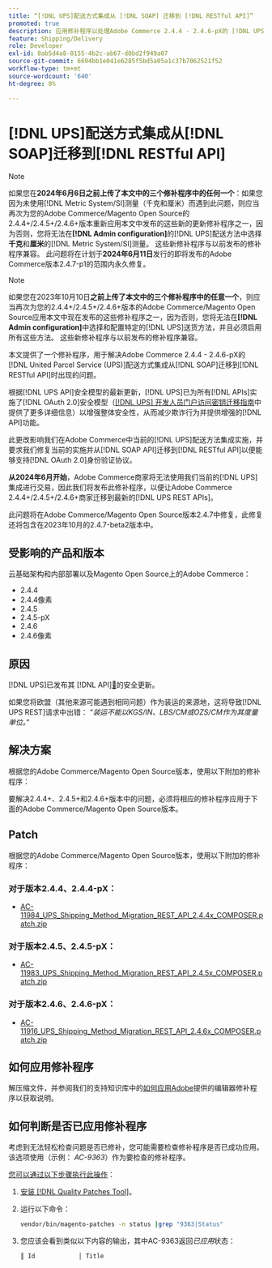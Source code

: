 ```yaml
---
title: “[!DNL UPS]配送方式集成从 [!DNL SOAP] 迁移到 [!DNL RESTful API]”
promoted: true
description: 应用修补程序以处理Adobe Commerce 2.4.4 - 2.4.6-pX的 [!DNL UPS] 送货方法集成从 [!DNL SOAP] 迁移到 [!DNL RESTful API] 的问题。
feature: Shipping/Delivery
role: Developer
exl-id: 8ab5d4a8-0155-4b2c-ab67-d0bd2f949a07
source-git-commit: 6694bb1e041e6285f5bd5a05a1c37b7062521f52
workflow-type: tm+mt
source-wordcount: '640'
ht-degree: 0%

---
```


# [!DNL UPS]配送方式集成从[!DNL SOAP]迁移到[!DNL RESTful API]

>[!NOTE]
>
>如果您在&#x200B;**2024年6月6日之前上传了本文中的三个修补程序中的任何一个**：如果您因为未使用[!DNL Metric System/SI]测量（千克和厘米）而遇到此问题，则应当再次为您的Adobe Commerce/Magento Open Source的2.4.4+/2.4.5+/2.4.6+版本重新应用本文中发布的这些新的更新修补程序之一，因为否则，您将无法在&#x200B;**[!DNL Admin configuration]**&#x200B;的[!DNL UPS]配送方法中选择&#x200B;**千克**&#x200B;和&#x200B;**厘米**&#x200B;的[!DNL Metric System/SI]测量。 这些新修补程序与以前发布的修补程序兼容。 此问题将在计划于&#x200B;**2024年6月11日**&#x200B;发行的即将发布的Adobe Commerce版本2.4.7-p1的范围内永久修复。

>[!NOTE]
>
>如果您在2023年10月10日&#x200B;**之前上传了本文中的三个修补程序中的任意一个**，则应当再次为您的2.4.4+/2.4.5+/2.4.6+版本的Adobe Commerce/Magento Open Source应用本文中现在发布的这些修补程序之一，因为否则，您将无法在&#x200B;**[!DNL Admin configuration]**&#x200B;中选择和配置特定的[!DNL UPS]送货方法，并且必须启用所有这些方法。 这些新修补程序与以前发布的修补程序兼容。

本文提供了一个修补程序，用于解决Adobe Commerce 2.4.4 - 2.4.6-pX的[!DNL United Parcel Service (UPS)]配送方式集成从[!DNL SOAP]迁移到[!DNL RESTful API]时出现的问题。

根据[!DNL UPS API]安全模型的最新更新，[!DNL UPS]已为所有[!DNL APIs]实施了[!DNL OAuth 2.0]安全模型（[[!DNL UPS] 开发人员门户访问密钥迁移指南](https://developer.ups.com/oauth-developer-guide?loc=en_US&amp;sp_rid=NTA5MzQ1OTE2NjEyS0&amp;sp_mid=72989914)中提供了更多详细信息）以增强整体安全性，从而减少欺诈行为并提供增强的[!DNL API]功能。

此更改影响我们在Adobe Commerce中当前的[!DNL UPS]配送方法集成实施，并要求我们修复当前的实施并从[!DNL SOAP API]迁移到[!DNL RESTful API]以便能够支持[!DNL OAuth 2.0]身份验证协议。

**从2024年6月开始**，Adobe Commerce商家将无法使用我们当前的[!DNL UPS]集成进行交易，因此我们将发布此修补程序，以便让Adobe Commerce 2.4.4+/2.4.5+/2.4.6+商家迁移到最新的[!DNL UPS REST APIs]。

此问题将在Adobe Commerce/Magento Open Source版本2.4.7中修复，此修复还将包含在2023年10月的2.4.7-beta2版本中。

## 受影响的产品和版本

云基础架构和内部部署以及Magento Open Source上的Adobe Commerce：

* 2.4.4
* 2.4.4像素
* 2.4.5
* 2.4.5-pX
* 2.4.6
* 2.4.6像素

## 原因

[!DNL UPS]已发布其 [!DNL API][&#128279;](https://developer.ups.com/oauth-developer-guide?loc=en_US&amp;sp_rid=NTA5MzQ1OTE2NjEyS0&amp;sp_mid=72989914)的安全更新。

如果您将欧盟（其他来源可能遇到相同问题）作为装运的来源地，这将导致[!DNL UPS REST]请求中出错：
“*装运不能以KGS/IN、LBS/CM或OZS/CM作为其度量单位。*”

## 解决方案

根据您的Adobe Commerce/Magento Open Source版本，使用以下附加的修补程序：

要解决2.4.4+、2.4.5+和2.4.6+版本中的问题，必须将相应的修补程序应用于下面的Adobe Commerce/Magento Open Source版本。

## Patch

根据您的Adobe Commerce/Magento Open Source版本，使用以下附加的修补程序：

### 对于版本2.4.4、2.4.4-pX：

* [AC-11984_UPS_Shipping_Method_Migration_REST_API_2.4.4x_COMPOSER.patch.zip](assets/AC-11984_UPS_Shipping_Method_Migration_REST_API_2.4.4x_COMPOSER.patch.zip)

### 对于版本2.4.5、2.4.5-pX：

* [AC-11983_UPS_Shipping_Method_Migration_REST_API_2.4.5x_COMPOSER.patch.zip](assets/AC-11983_UPS_Shipping_Method_Migration_REST_API_2.4.5x_COMPOSER.patch.zip)

### 对于版本2.4.6、2.4.6-pX：

* [AC-11916_UPS_Shipping_Method_Migration_REST_API_2.4.6x_COMPOSER.patch.zip](assets/AC-11916_UPS_Shipping_Method_Migration_REST_API_2.4.6x_COMPOSER.patch.zip)

## 如何应用修补程序

解压缩文件，并参阅我们的支持知识库中的[如何应用Adobe](https://experienceleague.adobe.com/docs/commerce-knowledge-base/kb/how-to/how-to-apply-a-composer-patch-provided-by-magento.html?lang=zh-Hans)提供的编辑器修补程序以获取说明。

## 如何判断是否已应用修补程序

考虑到无法轻松检查问题是否已修补，您可能需要检查修补程序是否已成功应用。 该选项使用（示例： *AC-9363*）作为要检查的修补程序。

<u>您可以通过以下步骤执行此操作</u>：

1. [安装 [!DNL Quality Patches Tool]](https://experienceleague.adobe.com/docs/commerce-operations/tools/quality-patches-tool/usage.html?lang=zh-Hans)。
1. 运行以下命令：

   ```bash
   vendor/bin/magento-patches -n status |grep "9363|Status"
   ```

1. 您应该会看到类似以下内容的输出，其中AC-9363返回&#x200B;*已应用*&#x200B;状态：

   ```bash
   ║ Id            │ Title                                                        │ Category        │ Origin                 │ Status      │ Details                                          ║ ║ N/A           │ ../m2-hotfixes/AC-9363_USPS_Ground_Advantage_shipping_method_COMPOSER_patch.patch      │ Other           │ Local                  │ Applied     │ Patch type: Custom                                
   ```
